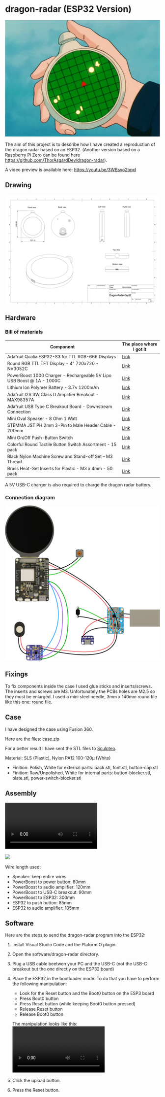 # dragon-radar (ESP32 Version)

![](./doc/assets/anime-dragon-radar.png)

The aim of this project is to describe how I have created a reproduction of the dragon radar based on an ESP32. (Another version based on a Raspberry Pi Zero can be found here https://github.com/ThorAsgardDev/dragon-radar).

A video preview is available here: https://youtu.be/3WBsvo2bpxI

## Drawing
![](./doc/assets/drawing.png)

## Hardware

### Bill of materials

| Component | The place where I got it |
| --------- | ------------------------ |
| Adafruit Qualia ESP32-S3 for TTL RGB-666 Displays | [Link](https://www.adafruit.com/product/5800) |
| Round RGB TTL TFT Display - 4" 720x720 - NV3052C | [Link](https://www.adafruit.com/product/5793) |
| PowerBoost 1000 Charger - Rechargeable 5V Lipo USB Boost @ 1A - 1000C | [Link](https://www.adafruit.com/product/2465) |
| Lithium Ion Polymer Battery - 3.7v 1200mAh | [Link](https://www.adafruit.com/product/258) |
| Adafruit I2S 3W Class D Amplifier Breakout - MAX98357A | [Link](https://www.adafruit.com/product/3006) |
| Adafruit USB Type C Breakout Board - Downstream Connection | [Link](https://www.adafruit.com/product/4090) |
| Mini Oval Speaker - 8 Ohm 1 Watt | [Link](https://www.adafruit.com/product/3923) |
| STEMMA JST PH 2mm 3-Pin to Male Header Cable - 200mm | [Link](https://www.adafruit.com/product/3893) |
| Mini On/Off Push-Button Switch | [Link](https://www.adafruit.com/product/3870) |
| Colorful Round Tactile Button Switch Assortment - 15 pack | [Link](https://www.adafruit.com/product/1009) |
| Black Nylon Machine Screw and Stand-off Set – M3 Thread | [Link](https://www.adafruit.com/product/4685) |
| Brass Heat-Set Inserts for Plastic - M3 x 4mm - 50 pack | [Link](https://www.adafruit.com/product/4255) |

A 5V USB-C charger is also required to charge the dragon radar battery.

### Connection diagram

![](./doc/assets/connection-diagram.png)

## Fixings
To fix components inside the case I used glue sticks and inserts/screws.
The inserts and screws are M3. Unfortunately the PCBs holes are M2.5 so they must be enlarged. I used a mini steel needle, 3mm x 140mm round file like this one: [round file](https://www.amazon.com/Utoolmart-Circular-Section-Precision-Monochrome/dp/B07XB6HGJ7/ref=sr_1_3?crid=H3N1ASWV5HZE&dib=eyJ2IjoiMSJ9.V5cxUJMIxyE37j-yd4PeuJC2SHTFfydHmknrFYKnfriGv_r9UWDstD5KV4lo0DPMhOU0B27syJ4-kfscgKfTM8g_jjGXkwiz_ANzW1Pxvi0p3ffxooiFsPu1gNvCmvYpURQYUWREyAakD3nNAZOh6nvftQ_v-tcZ8rtswJP59iZenagRKnLYsGU1UKZowwgjm7xogrjXlk6Wpt3mr9mVHq34O46NFfJuxCeszojExAvRiXk_mxHM-fPfyKEMWN3VxkcdoBSq1ljZObsIrZIbUcaMePTvVA3bQu5wYEkgSmw.GvpS5KuGrzxoN1UuvlVTE6FnMl84uZ08-pXsrSIcxho&dib_tag=se&keywords=Round%2Bneedle%2Bfile%2B3mm%2BFor%2Bprecision%2Bmechanics&qid=1715586113&sprefix=round%2Bneedle%2Bfile%2B3mm%2Bfor%2Bprecision%2Bmechanics%2Caps%2C125&sr=8-3&th=1).

## Case
I have designed the case using Fusion 360.

Here are the files: [case.zip](./case/stl-files.zip)

For a better result I have sent the STL files to [Sculpteo](https://www.sculpteo.com/fr/).

Material: SLS (Plastic), Nylon PA12 100-120µ (White)
- Finition: Polish, White for external parts: back.stl, font.stl, button-cap.stl
- Finition: Raw/Unpolished, White for internal parts: button-blocker.stl, plate.stl, power-switch-blocker.stl 

## Assembly

![assembly](https://user-images.githubusercontent.com/ThorAsgardDev/doc/assets/dragon-radar-esp32-animation.mp4)


![](./doc/assets/inside.png)

Wire length used:
- Speaker: keep entire wires
- PowerBoost to power button: 80mm
- PowerBoost to audio amplifier: 120mm
- PowerBoost to USB-C breakout: 90mm
- PowerBoost to ESP32: 300mm
- ESP32 to push button: 85mm
- ESP32 to audio amplifier: 105mm

## Software

Here are the steps to send the dragon-radar program into the ESP32:

1. Install Visual Studio Code and the PlaformIO plugin.
1. Open the software/dragon-radar directory.
1. Plug a USB cable beetwen your PC and the USB-C (not the USB-C breakout but the one directly on the ESP32 board)
1. Place the ESP32 in the bootloader mode. To do that you have to perform the following manipulation:
   - Look for the Reset button and the Boot0 button on the ESP3 board
   - Press Boot0 button
   - Press Reset button (while keeping Boot0 button pressed)
   - Release Reset button
   - Release Boot0 button
   
   The manipulation looks like this:
   ![ESP32](https://cdn-learn.adafruit.com/assets/assets/000/096/987/medium640mp4/adafruit_products_Metro_ESP32-S2_bootloader.mp4?1605219913)

1. Click the upload button.
1. Press the Reset button.
